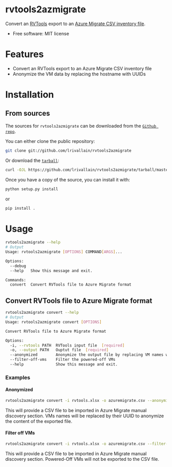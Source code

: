 # rvtools2azmigrate

Convert an [RVTools](https://www.robware.net/rvtools/) export to an [Azure Migrate CSV inventory file](https://learn.microsoft.com/en-us/azure/migrate/tutorial-discover-import).

* Free software: MIT license

# Features

* Convert an RVTools export to an Azure Migrate CSV inventory file
* Anonymize the VM data by replacing the hostname with UUIDs

# Installation

## From sources

The sources for `rvtools2azmigrate` can be downloaded from the [`Github repo`](https://github.com/lrivallain/rvtools2azmigrate).

You can either clone the public repository:

```bash
git clone git://github.com/lrivallain/rvtools2azmigrate
```

Or download the [`tarball`](https://github.com/lrivallain/rvtools2azmigrate/tarball/master):

```bash
curl -OJL https://github.com/lrivallain/rvtools2azmigrate/tarball/master
```

Once you have a copy of the source, you can install it with:

```bash
python setup.py install
```

or

```bash
pip install .
```

# Usage

```bash
rvtools2azmigrate --help
# Output
Usage: rvtools2azmigrate [OPTIONS] COMMAND[ARGS]...

Options:
  --debug
  --help   Show this message and exit.

Commands:
  convert  Convert RVTools file to Azure Migrate format
```

## Convert RVTools file to Azure Migrate format

```bash
rvtools2azmigrate convert --help
# Output
Usage: rvtools2azmigrate convert [OPTIONS]

Convert RVTools file to Azure Migrate format

Options:
  -i, --rvtools PATH  RVTools input file  [required]
  -o, --output PATH   Ouptut file  [required]
  --anonymized        Anonymize the output file by replacing VM names with UUIDs
  --filter-off-vms    Filter the powered-off VMs
  --help              Show this message and exit.
```

### Examples

#### Anonymized

```bash
rvtools2azmigrate convert -i rvtools.xlsx -o azuremigrate.csv --anonymized
```

This will provide a CSV file to be imported in Azure Migrate manual discovery section. VMs names will be replaced by their UUID to anonymize the content of the exported file.

#### Filter off VMs

```bash
rvtools2azmigrate convert -i rvtools.xlsx -o azuremigrate.csv --filter-off-vms
```

This will provide a CSV file to be imported in Azure Migrate manual discovery section. Powered-Off VMs will not be exported to the CSV file.
